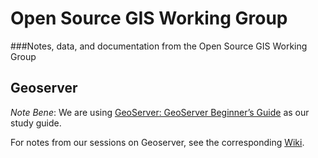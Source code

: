# Open Source GIS Working Group
###Notes, data, and documentation from the Open Source GIS Working Group

## Geoserver

*Note Bene*: We are using [GeoServer: GeoServer Beginner’s Guide](http://site.ebrary.com.proxy.library.vanderbilt.edu/lib/vanderbilt/detail.action?docID=10672324) as our study guide.

For notes from our sessions on Geoserver, see the corresponding [Wiki](https://github.com/HeardLibrary/open-source-gis/wiki/geoserver).
